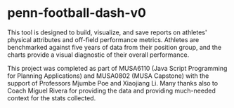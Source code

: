 # penn-football-dash-v0
 
This tool is designed to build, visualize, and save reports on athletes' physical attributes and off-field performance metrics. Athletes are benchmarked against five years of data from their position group, and the charts provide a visual diagnostic of their overall performance.

This project was completed as part of MUSA6110 (Java Script Programming for Planning Applications) and MUSA0802 (MUSA Capstone) with the support of Professors Mjumbe Poe and Xiaojiang Li. Many thanks also to Coach Miguel Rivera for providing the data and providing much-needed context for the stats collected. 
